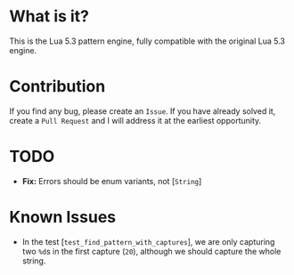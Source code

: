 # What is it?
This is the Lua 5.3 pattern engine, fully compatible with the original Lua 5.3 engine.

# Contribution
If you find any bug, please create an `Issue`. If you have already solved it, create a `Pull Request` and I will address it at the earliest opportunity.

# TODO
- **Fix:** Errors should be enum variants, not [`String`]

# Known Issues
- In the test [`test_find_pattern_with_captures`], we are only capturing two `%d`s in the first capture (`20`), although we should capture the whole string.